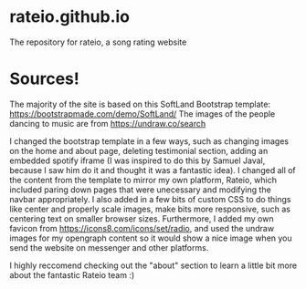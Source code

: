 # rateio.github.io
The repository for rateio, a song rating website


# Sources!

The majority of the site is based on this SoftLand Bootstrap template: https://bootstrapmade.com/demo/SoftLand/
The images of the people dancing to music are from https://undraw.co/search

I changed the bootstrap template in a few ways, such as changing images on the home and about page, deleting testimonial section, adding an embedded spotify iframe (I was inspired to do this by Samuel Javal, because I saw him do it and thought it was a fantastic idea). I changed all of the content from the template to mirror my own platform, Rateio, which included paring down pages that were unecessary and modifying the navbar appropriately. I also added in a few bits of custom CSS to do things like center and properly scale images, make bits more responsive, such as centering text on smaller browser sizes. Furthermore, I added my own favicon from https://icons8.com/icons/set/radio, and used the undraw images for my opengraph content so it would show a nice image when you send the website on messenger and other platforms. 

I highly reccomend checking out the "about" section to learn a little bit more about the fantastic Rateio team :)
